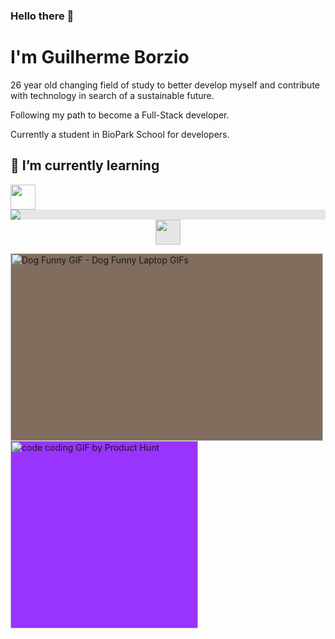 ### Hello there 👋

# I'm Guilherme Borzio 
 26 year old changing field of study to better develop myself and contribute with technology in search of a sustainable future.
 
 Following my path to become a Full-Stack developer.
 
 Currently a student in BioPark School for developers.
 
## 🌱 I’m currently learning
<div> <img src="https://e7.pngegg.com/pngimages/465/779/png-clipart-blue-and-white-c-logo-the-c-programming-language-computer-programming-computer-icons-programmer-blue-angle.png" jsaction="load:XAeZkd;" style="width: 40px; height: 40px; margin: 0px;"> <img style="display: block;-webkit-user-select: none;margin: auto;background-color: hsl(0, 0%, 90%);transition: background-color 300ms;" src="https://upload.wikimedia.org/wikipedia/commons/thumb/6/61/HTML5_logo_and_wordmark.svg/40px-HTML5_logo_and_wordmark.svg.png"> <img style="display: block;-webkit-user-select: none;margin: auto;cursor: zoom-in;background-color: hsl(0, 0%, 90%);transition: background-color 300ms;" src="https://upload.wikimedia.org/wikipedia/commons/thumb/d/d5/CSS3_logo_and_wordmark.svg/1200px-CSS3_logo_and_wordmark.svg.png" width="40px" height="40px"> </div>

<!--
<div>
<a href="https://github.com/guilhermeborzio">
<img height="150em" src="https://github-readme-stats.vercel.app/api/top-langs/?username=guilhermeborzio&layout=compact&langs_count=7&theme=dracula"/>
<img height="150em" src="https://github-readme-stats.vercel.app/api?username=guilhermeborzio&show_icons=true&theme=dracula&include_all_commits=true&count_private=true"/>
</div>
-->

<img src="https://c.tenor.com/-p-p8MvwM3AAAAAC/dog-funny.gif" width="500" height="300" alt="Dog Funny GIF - Dog Funny Laptop GIFs" style="max-width: 683px; background-color: rgb(128, 109, 93);"> <img class="giphy-gif-img giphy-img-loaded" src="https://media1.giphy.com/media/xT1XGzXhVgWRLN1Cco/giphy.gif?cid=ecf05e472b2s9s872670ffk2u6xw2diptg6myzl603vry98e&amp;rid=giphy.gif&amp;ct=g" width="300" height="300" alt="code coding GIF by Product Hunt" style="background: rgb(153, 51, 255);">

<!--
**guilhermeborzio/guilhermeborzio** is a ✨ _special_ ✨ repository because its `README.md` (this file) appears on your GitHub profile.

Here are some ideas to get you started:

- 🔭 I’m currently working on ...
- 🌱 I’m currently learning ...
- 👯 I’m looking to collaborate on ...
- 🤔 I’m looking for help with ...
- 💬 Ask me about ...
- 📫 How to reach me: ...
- 😄 Pronouns: ...
- ⚡ Fun fact: ...
-->

